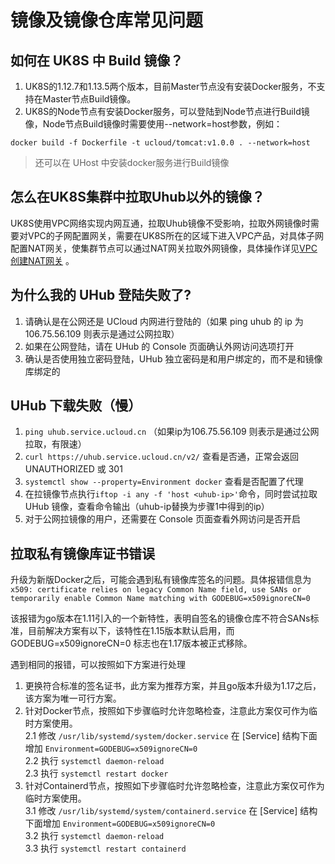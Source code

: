 # 镜像及镜像仓库常见问题

## 如何在 UK8S 中 Build 镜像？

1. UK8S的1.12.7和1.13.5两个版本，目前Master节点没有安装Docker服务，不支持在Master节点Build镜像。
2. UK8S的Node节点有安装Docker服务，可以登陆到Node节点进行Build镜像，Node节点Build镜像时需要使用--network=host参数，例如：

```
docker build -f Dockerfile -t ucloud/tomcat:v1.0.0 . --network=host
```

> 还可以在 UHost 中安装docker服务进行Build镜像

## 怎么在UK8S集群中拉取Uhub以外的镜像？

UK8S使用VPC网络实现内网互通，拉取Uhub镜像不受影响，拉取外网镜像时需要对VPC的子网配置网关，需要在UK8S所在的区域下进入VPC产品，对具体子网配置NAT网关，使集群节点可以通过NAT网关拉取外网镜像，具体操作详见[VPC创建NAT网关](vpc/briefguide/step4)
。

## 为什么我的 UHub 登陆失败了?

1. 请确认是在公网还是 UCloud 内网进行登陆的（如果 ping uhub 的 ip 为 106.75.56.109 则表示是通过公网拉取）
2. 如果在公网登陆，请在 UHub 的 Console 页面确认外网访问选项打开
3. 确认是否使用独立密码登陆，UHub 独立密码是和用户绑定的，而不是和镜像库绑定的

## UHub 下载失败（慢）

1. `ping uhub.service.ucloud.cn` （如果ip为106.75.56.109 则表示是通过公网拉取，有限速）
2. `curl https://uhub.service.ucloud.cn/v2/` 查看是否通，正常会返回 UNAUTHORIZED 或 301
3. `systemctl show --property=Environment docker` 查看是否配置了代理
4. 在拉镜像节点执行`iftop -i any -f 'host <uhub-ip>'`命令，同时尝试拉取 UHub 镜像，查看命令输出（uhub-ip替换为步骤1中得到的ip）
5. 对于公网拉镜像的用户，还需要在 Console 页面查看外网访问是否开启

## 拉取私有镜像库证书错误
升级为新版Docker之后，可能会遇到私有镜像库签名的问题。具体报错信息为`x509: certificate relies on legacy Common Name field, use SANs or temporarily enable Common Name matching with GODEBUG=x509ignoreCN=0`

该报错为go版本在1.11引入的一个新特性，表明自签名的镜像仓库不符合SANs标准，目前解决方案有以下，该特性在1.15版本默认启用，而GODEBUG=x509ignoreCN=0 标志也在1.17版本被正式移除。

遇到相同的报错，可以按照如下方案进行处理
1. 更换符合标准的签名证书，此方案为推荐方案，并且go版本升级为1.17之后，该方案为唯一可行方案。   
2. 针对Docker节点，按照如下步骤临时允许忽略检查，注意此方案仅可作为临时方案使用。    
2.1 修改 `/usr/lib/systemd/system/docker.service` 在 [Service] 结构下面增加 `Environment=GODEBUG=x509ignoreCN=0`   
2.2 执行 `systemctl daemon-reload`   
2.3 执行 `systemctl restart docker`   
3. 针对Containerd节点，按照如下步骤临时允许忽略检查，注意此方案仅可作为临时方案使用。   
3.1 修改 `/usr/lib/systemd/system/containerd.service` 在 [Service] 结构下面增加 `Environment=GODEBUG=x509ignoreCN=0`   
3.2 执行 `systemctl daemon-reload`   
3.3 执行 `systemctl restart containerd`    

